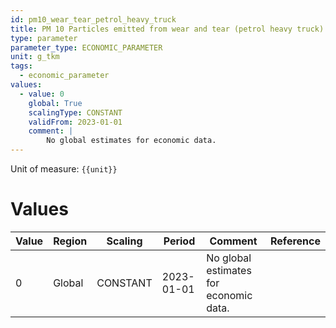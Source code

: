 ```yaml
---
id: pm10_wear_tear_petrol_heavy_truck
title: PM 10 Particles emitted from wear and tear (petrol heavy truck)
type: parameter
parameter_type: ECONOMIC_PARAMETER
unit: g_tkm
tags:
  - economic_parameter
values:
  - value: 0
    global: True
    scalingType: CONSTANT
    validFrom: 2023-01-01
    comment: |
        No global estimates for economic data.
---
```



Unit of measure: `{{unit}}`


# Values


| Value | Region | Scaling | Period | Comment | Reference |
|-------|--------|---------|--------|---------|-----------|
| 0 | Global | CONSTANT | 2023-01-01 | No global estimates for economic data. |  |


